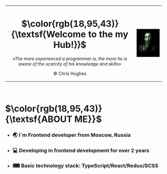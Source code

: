 <div id="header" align="center">
    <table>
        <td align = "center">
            <h1 color = "green" >
                $\color{rgb(18,95,43)}{\textsf{Welcome to the my Hub!}}$
            </h1>
            <p><i>«The more experienced a programmer is, the more he is aware of the scarcity of his knowledge and skills»</i></p>
            <p>© Chris Hughes</p>
        </td>
        <td>
            <img src="./assets/main.gif" width="400"/>
        </td>
    </table>
</div>
<br/>
<div>
    <h1>$\color{rgb(18,95,43)}{\textsf{ABOUT ME}}$</h1>
    <ul>
        <li>
            <h3>🌏 I`m Frontend developer from Moscow, Russia</h3>
        </li>
        <li>
            <h3>💻 Developing in frontend development for over 2 years</h3>
        </li>
        <li>
            <h3>⌨ Basic technology stack: TypeScript/React/Redux/SCSS</h3>
        </li>
    </ul>
</div>

